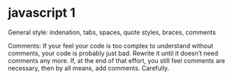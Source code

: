  # javascript 1

<!-- strict mode example code; -->

<!-- i++; ++i;
i- -; - -i;
i += 2;
i -= 2; -->

<!-- 58 а не 13 запетая -->

<!-- операторите && и || не стигат до операндите след първия, ако това не е необходимо.  -->

<!-- Изпълнение на javascript от други файлове.  -->

<!-- Да се махне == и да се замести с === -->

General style: indenation, tabs, spaces, quote styles, braces, comments

Comments: If your feel your code is too complex to understand without comments, your code is probably just bad. Rewrite it until it doesn’t need comments any more. If, at the end of that effort, you still feel comments are necessary, then by all means, add comments. Carefully.